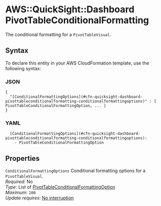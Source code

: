 # AWS::QuickSight::Dashboard PivotTableConditionalFormatting<a name="aws-properties-quicksight-dashboard-pivottableconditionalformatting"></a>

The conditional formatting for a `PivotTableVisual`\.

## Syntax<a name="aws-properties-quicksight-dashboard-pivottableconditionalformatting-syntax"></a>

To declare this entity in your AWS CloudFormation template, use the following syntax:

### JSON<a name="aws-properties-quicksight-dashboard-pivottableconditionalformatting-syntax.json"></a>

```
{
  "[ConditionalFormattingOptions](#cfn-quicksight-dashboard-pivottableconditionalformatting-conditionalformattingoptions)" : [ PivotTableConditionalFormattingOption, ... ]
}
```

### YAML<a name="aws-properties-quicksight-dashboard-pivottableconditionalformatting-syntax.yaml"></a>

```
  [ConditionalFormattingOptions](#cfn-quicksight-dashboard-pivottableconditionalformatting-conditionalformattingoptions):
    - PivotTableConditionalFormattingOption
```

## Properties<a name="aws-properties-quicksight-dashboard-pivottableconditionalformatting-properties"></a>

`ConditionalFormattingOptions` <a name="cfn-quicksight-dashboard-pivottableconditionalformatting-conditionalformattingoptions"></a>
Conditional formatting options for a `PivotTableVisual`\.  
_Required_: No  
_Type_: List of [PivotTableConditionalFormattingOption](aws-properties-quicksight-dashboard-pivottableconditionalformattingoption.md)  
_Maximum_: `100`  
_Update requires_: [No interruption](https://docs.aws.amazon.com/AWSCloudFormation/latest/UserGuide/using-cfn-updating-stacks-update-behaviors.html#update-no-interrupt)
